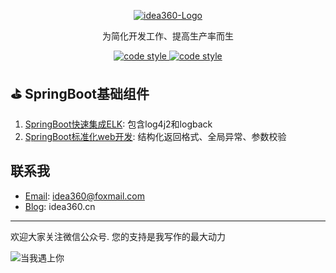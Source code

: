 <p align="center">
  <a href="https://idea360.cn">
   <img alt="idea360-Logo" src="https://raw.githubusercontent.com/qidian360/oss/master/images/idea360.cn.png">
  </a>
</p>

<p align="center">
  为简化开发工作、提高生产率而生
</p>

<p align="center">
  <a href="https://www.apache.org/licenses/LICENSE-2.0">
    <img alt="code style" src="https://img.shields.io/badge/license-Apache%202-4EB1BA.svg?style=flat-square">
  </a>

  <a href="https://idea360.cn">
    <img alt="code style" src="https://img.shields.io/badge/%E5%BD%93%E6%88%91%E9%81%87%E4%B8%8A%E4%BD%A0-idea360.cn-brightgreen">
  </a>
</p>

## ⛳ SpringBoot基础组件

1. [SpringBoot快速集成ELK](https://github.com/qidian360/log-kafka-spring-boot-starter): 包含log4j2和logback
2. [SpringBoot标准化web开发](https://github.com/qidian360/unified-spring-boot-starter): 结构化返回格式、全局异常、参数校验


## 联系我

* [Email](idea360@foxmail.com): idea360@foxmail.com
* [Blog](https://idea360.cn): idea360.cn

---
欢迎大家关注微信公众号. 您的支持是我写作的最大动力

![当我遇上你](https://raw.githubusercontent.com/qidian360/oss/master/images/wechat-qr-code-300px.png "当我遇上你")


